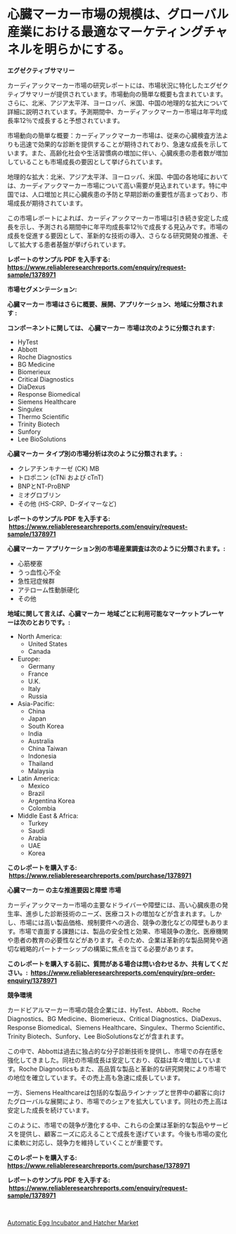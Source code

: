 <p><h1>心臓マーカー市場の規模は、グローバル産業における最適なマーケティングチャネルを明らかにする。</h1></p><p><strong>エグゼクティブサマリー</strong></p>
<p><p>カーディアックマーカー市場の研究レポートには、市場状況に特化したエグゼクティブサマリーが提供されています。市場動向の簡単な概要も含まれています。さらに、北米、アジア太平洋、ヨーロッパ、米国、中国の地理的な拡大について詳細に説明されています。予測期間中、カーディアックマーカー市場は年平均成長率12％で成長すると予想されています。</p><p>市場動向の簡単な概要：カーディアックマーカー市場は、従来の心臓検査方法よりも迅速で効果的な診断を提供することが期待されており、急速な成長を示しています。また、高齢化社会や生活習慣病の増加に伴い、心臓疾患の患者数が増加していることも市場成長の要因として挙げられています。</p><p>地理的な拡大：北米、アジア太平洋、ヨーロッパ、米国、中国の各地域においては、カーディアックマーカー市場について高い需要が見込まれています。特に中国では、人口増加と共に心臓疾患の予防と早期診断の重要性が高まっており、市場成長が期待されています。</p><p>この市場レポートによれば、カーディアックマーカー市場は引き続き安定した成長を示し、予測される期間中に年平均成長率12％で成長する見込みです。市場の成長を促進する要因として、革新的な技術の導入、さらなる研究開発の推進、そして拡大する患者基盤が挙げられています。</p></p>
<p><strong>レポートのサンプル PDF を入手する: <a href="https://www.reliableresearchreports.com/enquiry/request-sample/1378971">https://www.reliableresearchreports.com/enquiry/request-sample/1378971</a></strong></p>
<p><strong>市場セグメンテーション:</strong></p>
<p><strong> 心臓マーカー 市場はさらに概要、展開、アプリケーション、地域に分類されます :</strong></p>
<p><strong>コンポーネントに関しては、 心臓マーカー 市場は次のように分類されます: &nbsp;</strong></p>
<p><ul><li>HyTest</li><li>Abbott</li><li>Roche Diagnostics</li><li>BG Medicine</li><li>Biomerieux</li><li>Critical Diagnostics</li><li>DiaDexus</li><li>Response Biomedical</li><li>Siemens Healthcare</li><li>Singulex</li><li>Thermo Scientific</li><li>Trinity Biotech</li><li>Sunfory</li><li>Lee BioSolutions</li></ul></p>
<p><strong> 心臓マーカー タイプ別の市場分析は次のように分類されます。:</strong></p>
<p><ul><li>クレアチンキナーゼ (CK) MB</li><li>トロポニン (cTNi および cTnT)</li><li>BNPとNT-ProBNP</li><li>ミオグロブリン</li><li>その他 (HS-CRP、D-ダイマーなど)</li></ul></p>
<p><strong>レポートのサンプル PDF を入手する: &nbsp;<a href="https://www.reliableresearchreports.com/enquiry/request-sample/1378971">https://www.reliableresearchreports.com/enquiry/request-sample/1378971</a></strong></p>
<p><strong> 心臓マーカー アプリケーション別の市場産業調査は次のように分類されます。:</strong></p>
<p><ul><li>心筋梗塞</li><li>うっ血性心不全</li><li>急性冠症候群</li><li>アテローム性動脈硬化</li><li>その他</li></ul></p>
<p><strong>地域に関して言えば、心臓マーカー 地域ごとに利用可能なマーケットプレーヤーは次のとおりです。:</strong></p>
<p><ul>
    <li>
        North America:
        <ul>
            <li>United States</li>
            <li>Canada</li>
        </ul>
    </li>
    <li>
        Europe:
        <ul>
            <li>Germany</li>
            <li>France</li>
            <li>U.K.</li>
            <li>Italy</li>
            <li>Russia</li>
        </ul>
    </li>
    <li>
        Asia-Pacific:
        <ul>
            <li>China</li>
            <li>Japan</li>
            <li>South Korea</li>
            <li>India</li>
            <li>Australia</li>
            <li>China Taiwan</li>
            <li>Indonesia</li>
            <li>Thailand</li>
            <li>Malaysia</li>
        </ul>
    </li>
    <li>
        Latin America:
        <ul>
            <li>Mexico</li>
            <li>Brazil</li>
            <li>Argentina Korea</li>
            <li>Colombia</li>
        </ul>
    </li>
    <li>
        Middle East & Africa:
        <ul>
            <li>Turkey</li>
            <li>Saudi</li>
            <li>Arabia</li>
            <li>UAE</li>
            <li>Korea</li>
        </ul>
    </li>
    </ul></p>
<p><strong>このレポートを購入する: &nbsp;<a href="https://www.reliableresearchreports.com/purchase/1378971">https://www.reliableresearchreports.com/purchase/1378971</a></strong></p>
<p><strong>心臓マーカー の主な推進要因と障壁 市場</strong></p>
<p><p>カーディアックマーカー市場の主要なドライバーや障壁には、高い心臓疾患の発生率、進歩した診断技術のニーズ、医療コストの増加などが含まれます。しかし、市場には高い製品価格、規制要件への適合、競争の激化などの障壁もあります。市場で直面する課題には、製品の安全性と効果、市場競争の激化、医療機関や患者の教育の必要性などがあります。そのため、企業は革新的な製品開発や適切な戦略的パートナーシップの構築に焦点を当てる必要があります。</p></p>
<p><strong>このレポートを購入する前に、質問がある場合は問い合わせるか、共有してください。:&nbsp; <a href="https://www.reliableresearchreports.com/enquiry/pre-order-enquiry/1378971">https://www.reliableresearchreports.com/enquiry/pre-order-enquiry/1378971</a></strong></p>
<p><strong>競争環境</strong></p>
<p><p>カードビアルマーカー市場の競合企業には、HyTest、Abbott、Roche Diagnostics、BG Medicine、Biomerieux、Critical Diagnostics、DiaDexus、Response Biomedical、Siemens Healthcare、Singulex、Thermo Scientific、Trinity Biotech、Sunfory、Lee BioSolutionsなどが含まれます。</p><p>この中で、Abbottは過去に独占的な分子診断技術を提供し、市場での存在感を強化してきました。同社の市場成長は安定しており、収益は年々増加しています。Roche Diagnosticsもまた、高品質な製品と革新的な研究開発により市場での地位を確立しています。その売上高も急速に成長しています。</p><p>一方、Siemens Healthcareは包括的な製品ラインナップと世界中の顧客に向けたグローバルな展開により、市場でのシェアを拡大しています。同社の売上高は安定した成長を続けています。</p><p>このように、市場での競争が激化する中、これらの企業は革新的な製品やサービスを提供し、顧客ニーズに応えることで成長を遂げています。今後も市場の変化に柔軟に対応し、競争力を維持していくことが重要です。</p></p>
<p><strong>このレポートを購入する: &nbsp; <a href="https://www.reliableresearchreports.com/purchase/1378971">https://www.reliableresearchreports.com/purchase/1378971</a></strong></p>
<p><strong>レポートのサンプル PDF を入手する: &nbsp;<a href="https://www.reliableresearchreports.com/enquiry/request-sample/1378971">https://www.reliableresearchreports.com/enquiry/request-sample/1378971</a></strong><strong></strong></p>
<p>&nbsp;</p>
<p><p><a href="https://butternut-bug-553.notion.site/Decoding-the-Automatic-Egg-Incubator-and-Hatcher-Market-A-Deep-Dive-into-the-Latest-Market-Trends--91ff4e2e5f4348f3bb2d2dd7edfc6c84">Automatic Egg Incubator and Hatcher Market</a></p></p>